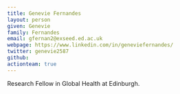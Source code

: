 ```yaml
---
title: Genevie Fernandes
layout: person
given: Genevie
family: Fernandes
email: gfernan2@exseed.ed.ac.uk
webpage: https://www.linkedin.com/in/geneviefernandes/
twitter: genevie2587
github: 
actionteam: true
---
```


Research Fellow in Global Health at Edinburgh.
